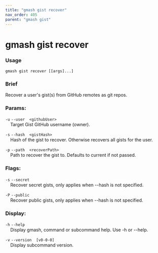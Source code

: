 ```yaml
---
title: "gmash gist recover"
nav_order: 405
parent: "gmash gist"
---
```


# gmash gist recover

### Usage
`gmash gist recover [[args]...]`

### Brief
Recover a user's gist(s) from GitHub remotes as git repos.

### Params:
`-u`  `--user  <githubUser>` \
&nbsp;&nbsp;&nbsp;&nbsp;Target Gist GitHub username (owner).

`-s`  `--hash  <gistHash>` \
&nbsp;&nbsp;&nbsp;&nbsp;Hash of the gist to recover. Otherwise recovers all gists for the     user.

`-p`  `--path  <recoverPath>` \
&nbsp;&nbsp;&nbsp;&nbsp;Path to recover the gist to. Defaults to current if not passed.

### Flags:
`-s`  `--secret` \
&nbsp;&nbsp;&nbsp;&nbsp;Recover secret gists, only applies when --hash is not specified.

`-P`  `--public` \
&nbsp;&nbsp;&nbsp;&nbsp;Recover public gists, only applies when --hash is not specified.

### Display:
`-h`  `--help` \
&nbsp;&nbsp;&nbsp;&nbsp;Display gmash, command or subcommand help. Use -h or --help.

`-v`  `--version  [v0-0-0]` \
&nbsp;&nbsp;&nbsp;&nbsp;Display subcommand version.
